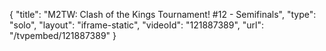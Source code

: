 {
    "title": "M2TW: Clash of the Kings Tournament! #12 - Semifinals",
    "type": "solo",
    "layout": "iframe-static",
    "videoId": "121887389",
    "url": "\/tvpembed\/121887389"
}